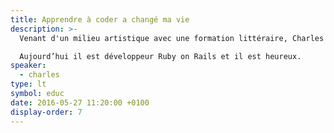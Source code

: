 ```yaml
---
title: Apprendre à coder a changé ma vie
description: >-
  Venant d'un milieu artistique avec une formation littéraire, Charles n’était pas vraiment le type de profil prédisposé à s’intéresser à la programmation. Un bootcamp de neuf semaines lui a ouvert les yeux.

  Aujourd’hui il est développeur Ruby on Rails et il est heureux.
speaker:
  - charles
type: lt
symbol: educ
date: 2016-05-27 11:20:00 +0100
display-order: 7
---
```

